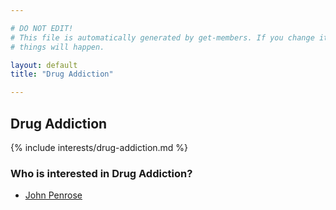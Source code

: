 ```yaml
---

# DO NOT EDIT!
# This file is automatically generated by get-members. If you change it, bad
# things will happen.

layout: default
title: "Drug Addiction"

---
```


## Drug Addiction

{% include interests/drug-addiction.md %}

### Who is interested in Drug Addiction?


* [John Penrose](/members/john-penrose.html)
